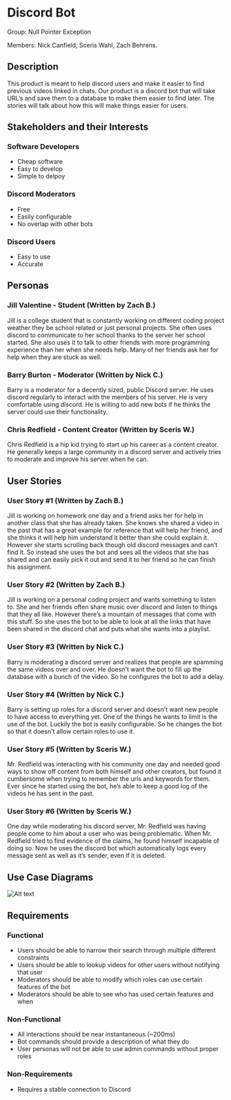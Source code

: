 # Discord Bot

Group: Null Pointer Exception

Members: Nick Canfield, Sceris Wahl, Zach Behrens.

## Description

This product is meant to help discord users and make it easier to find previous videos linked in chats. Our product is a discord bot that will take URL’s and save them to a database to make them easier to find later. The stories will talk about how this will make things easier for users.

## Stakeholders and their Interests 

### Software Developers

* Cheap software
* Easy to develop
* Simple to delpoy

### Discord Moderators

* Free
* Easily configurable
* No overlap with other bots

### Discord Users

* Easy to use
* Accurate

## Personas

### Jill Valentine - Student (Written by Zach B.)

Jill is a college student that is constantly working on different coding project weather they be school related or just personal projects. She often uses discord to communicate to her school thanks to the server her school started. She also uses it to talk to other friends with more programming experience than her when she needs help. Many of her friends ask her for help when they are stuck as well. 

### Barry Burton - Moderator (Written by Nick C.)

Barry is a moderator for a decently sized, public Discord server.  He uses discord regularly to interact with the members of his server.  He is very comfortable using discord.  He is willing to add new bots if he thinks the server could use their functionality.

### Chris Redfield - Content Creator (Written by Sceris W.)

Chris Redfield is a hip kid trying to start up his career as a content creator. He generally keeps a large community in a discord server and actively tries to moderate and improve his server when he can.

## User Stories

### User Story #1 (Written by Zach B.)

Jill is working on homework one day and a friend asks her for help in another class that she has already taken. She knows she shared a video in the past that has a great example for reference that will help her friend, and she thinks it will help him understand it better than she could explain it. However she starts scrolling back though old discord messages and can’t find it. So instead she uses the bot and sees all the videos that she has shared and can easily pick it out and send it to her friend so he can finish his assignment.

### User Story #2 (Written by Zach B.)

Jill is working on a personal coding project and wants something to listen to. She and her friends often share music over discord and listen to things that they all like. However there’s a mountain of messages that come with this stuff. So she uses the bot to be able to look at all the links that have been shared in the discord chat and puts what she wants into a playlist.

### User Story #3 (Written by Nick C.)

Barry is moderating a discord server and realizes that people are spamming the same videos over and over.  He doesn't want the bot to fill up the database with a bunch of the video.  So he configures the bot to add a delay.

### User Story #4 (Written by Nick C.)

Barry is setting up roles for a discord server and doesn't want new people to have access to everything yet.  One of the things he wants to limit is the use of the bot.  Luckily the bot is easily configurable.  So he changes the bot so that it doesn't allow certain roles to use it.

### User Story #5 (Written by Sceris W.)

Mr. Redfield was interacting with his community one day and needed good ways to show off content from both himself and other creators, but found it cumbersome when trying to remember the urls and keywords for them. Ever since he started using the bot, he’s able to keep a good log of the videos he has sent in the past.

### User Story #6 (Written by Sceris W.)

One day while moderating his discord server, Mr. Redfield was having people come to him about a user who was being problematic. When Mr. Redfield tried to find evidence of the claims, he found himself incapable of doing so. Now he uses the discord bot which automatically logs every message sent as well as it’s sender, even if it is deleted.

## Use Case Diagrams

![Alt text]([InsertDiagramFileHere] "Use Case Diagrams")

## Requirements

### Functional

* Users should be able to narrow their search through multiple different constraints
* Users should be able to lookup videos for other users without notifying that user
* Moderators should be able to modify which roles can use certain features of the bot
* Moderators should be able to see who has used certain features and when

### Non-Functional

* All interactions should be near instantaneous (~200ms)
* Bot commands should provide a description of what they do
* User personas will not be able to use admin commands without proper roles

### Non-Requirements

* Requires a stable connection to Discord
